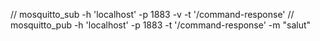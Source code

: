 // mosquitto_sub -h 'localhost' -p 1883  -v -t '/command-response'
// mosquitto_pub -h 'localhost' -p 1883  -t '/command-response' -m "salut"